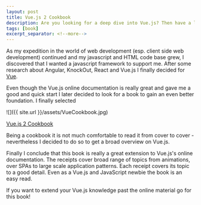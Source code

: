 ```yaml
---
layout: post
title: Vue.js 2 Cookbook
description: Are you looking for a deep dive into Vue.js? Then have a look at this book.
tags: [book]
excerpt_separator: <!--more-->
---
```


As my expedition in the world of web development (esp. client side web development) continued and my javascript and HTML code base grew,
I discovered that I wanted a javascript framework to support me. After some research about Angular, KnockOut, React and Vue.js I finally 
decided for [Vue](https://vuejs.org/). 

Even though the Vue.js online documentation is really great and gave me a good and quick start I later decided to look for a book
to gain an even better foundation. I finally selected


![]({{ site.url }}/assets/VueCookbook.jpg)

[Vue.js 2 Cookbook](https://www.amazon.com/Vue-js-2-Cookbook-Andrea-Passaglia/dp/1786468093/ref=sr_1_1?ie=UTF8&qid=1513430297&sr=8-1&keywords=vue+cookbook)
<!--more-->
Being a cookbook it is not much comfortable to read it from cover to cover - nevertheless I decided to do so to get a broad overview
on Vue.js. 

Finally I conclude that this book is really a great extension to Vue.js's online documentation. The receipts cover broad range of topics 
from animations, over SPAs to large scale application patterns. Each receipt covers its topic to a good detail. Even as a Vue.js and 
JavaScript newbie the book is an easy read.

If you want to extend your Vue.js knowledge past the online material go for this book!
